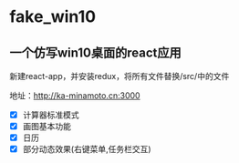 # fake_win10
## 一个仿写win10桌面的react应用

新建react-app，并安装redux，将所有文件替换/src/中的文件

地址：http://ka-minamoto.cn:3000

- [x] 计算器标准模式
- [x] 画图基本功能
- [x] 日历
- [x] 部分动态效果(右键菜单,任务栏交互)
